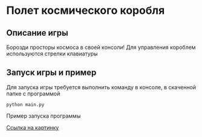 # Полет космического коробля
## Описание игры
Борозди просторы космоса в своей консоли!
Для управления короблем используются стрелки клавиатуры

## Запуск игры и пример
Для запуска игры требуется выполнить команду в консоле, в скаченной папке с программой
```
python main.py
```
Пример запуска программы

[Ссылка на картинку](https://drive.google.com/file/d/1ZpEpBncvd09m4UvOA6gpKViq2THuTMFZ/view?usp=sharing)

